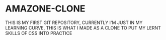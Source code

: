# AMAZONE-CLONE
THIS IS MY FIRST GIT REPOSITORY, CURRENTLY I'M JUST IN MY LEARNING CURVE, THIS IS WHAT I MADE AS A CLONE TO PUT MY LERNT SKILLS OF CSS INTO PRACTICE
